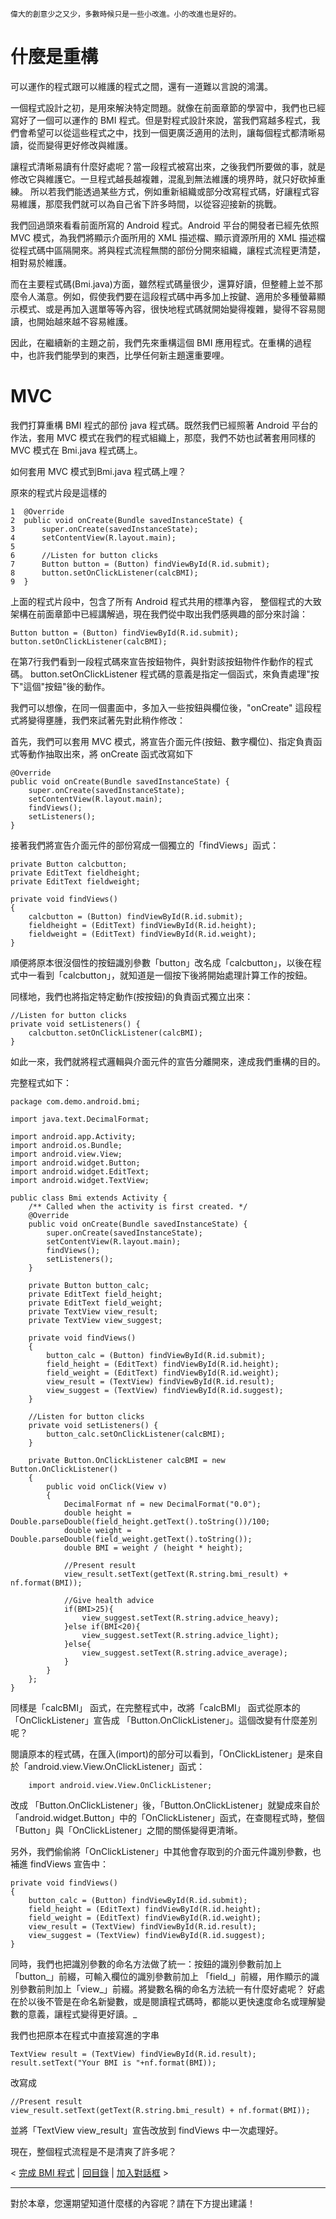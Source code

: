 
```
偉大的創意少之又少，多數時候只是一些小改進。小的改進也是好的。
```

# 什麼是重構 #

可以運作的程式跟可以維護的程式之間，還有一道難以言說的鴻溝。

一個程式設計之初，是用來解決特定問題。就像在前面章節的學習中，我們也已經寫好了一個可以運作的 BMI 程式。但是對程式設計來說，當我們寫越多程式，我們會希望可以從這些程式之中，找到一個更廣泛適用的法則，讓每個程式都清晰易讀，從而變得更好修改與維護。

讓程式清晰易讀有什麼好處呢？當一段程式被寫出來，之後我們所要做的事，就是修改它與維護它。一旦程式越長越複雜，混亂到無法維護的境界時，就只好砍掉重練。
所以若我們能透過某些方式，例如重新組織或部分改寫程式碼，好讓程式容易維護，那麼我們就可以為自己省下許多時間，以從容迎接新的挑戰。

我們回過頭來看看前面所寫的 Android 程式。Android 平台的開發者已經先依照 MVC 模式，為我們將顯示介面所用的 XML 描述檔、顯示資源所用的 XML 描述檔從程式碼中區隔開來。將與程式流程無關的部份分開來組織，讓程式流程更清楚，相對易於維護。

而在主要程式碼(Bmi.java)方面，雖然程式碼量很少，還算好讀，但整體上並不那麼令人滿意。例如，假使我們要在這段程式碼中再多加上按鍵、適用於多種螢幕顯示模式、或是再加入選單等等內容，很快地程式碼就開始變得複雜，變得不容易閱讀，也開始越來越不容易維護。

因此，在繼續新的主題之前，我們先來重構這個 BMI 應用程式。在重構的過程中，也許我們能學到的東西，比學任何新主題還重要哩。


# MVC #

我們打算重構 BMI 程式的部份 java 程式碼。既然我們已經照著 Android 平台的作法，套用 MVC 模式在我們的程式組織上，那麼，我們不妨也試著套用同樣的 MVC 模式在 Bmi.java 程式碼上。

如何套用 MVC 模式到Bmi.java 程式碼上哩？

原來的程式片段是這樣的

```
1  @Override
2  public void onCreate(Bundle savedInstanceState) {
3      super.onCreate(savedInstanceState);
4      setContentView(R.layout.main);
5           
6      //Listen for button clicks
7      Button button = (Button) findViewById(R.id.submit);
8      button.setOnClickListener(calcBMI);
9  }
```

上面的程式片段中，包含了所有 Android 程式共用的標準內容，
整個程式的大致架構在前面章節中已經講解過，現在我們從中取出我們感興趣的部分來討論：

```
Button button = (Button) findViewById(R.id.submit);
button.setOnClickListener(calcBMI);
```

在第7行我們看到一段程式碼來宣告按鈕物件，與針對該按鈕物件作動作的程式碼。
button.setOnClickListener 程式碼的意義是指定一個函式，來負責處理"按下"這個"按鈕"後的動作。

我們可以想像，在同一個畫面中，多加入一些按鈕與欄位後，"onCreate" 這段程式將變得壅腫，我們來試著先對此稍作修改：

首先，我們可以套用 MVC 模式，將宣告介面元件(按鈕、數字欄位)、指定負責函式等動作抽取出來，將 onCreate 函式改寫如下

```
@Override
public void onCreate(Bundle savedInstanceState) {
    super.onCreate(savedInstanceState);
    setContentView(R.layout.main);
    findViews();
    setListeners(); 
}
```

接著我們將宣告介面元件的部份寫成一個獨立的「findViews」函式：

```
private Button calcbutton;
private EditText fieldheight;
private EditText fieldweight;

private void findViews()
{
    calcbutton = (Button) findViewById(R.id.submit);
    fieldheight = (EditText) findViewById(R.id.height);
    fieldweight = (EditText) findViewById(R.id.weight);
}
```

順便將原本很沒個性的按鈕識別參數「button」改名成「calcbutton」，以後在程式中一看到「calcbutton」，就知道是一個按下後將開始處理計算工作的按鈕。

同樣地，我們也將指定特定動作(按按鈕)的負責函式獨立出來：

```
//Listen for button clicks
private void setListeners() {
    calcbutton.setOnClickListener(calcBMI);
}
```

如此一來，我們就將程式邏輯與介面元件的宣告分離開來，達成我們重構的目的。

完整程式如下：
```
package com.demo.android.bmi;

import java.text.DecimalFormat;

import android.app.Activity;
import android.os.Bundle;
import android.view.View;
import android.widget.Button;
import android.widget.EditText;
import android.widget.TextView;

public class Bmi extends Activity {
    /** Called when the activity is first created. */
    @Override
    public void onCreate(Bundle savedInstanceState) {
        super.onCreate(savedInstanceState);
        setContentView(R.layout.main);
        findViews();
        setListeners();
    }

    private Button button_calc;
    private EditText field_height;
    private EditText field_weight;
    private TextView view_result;
    private TextView view_suggest;

    private void findViews()
    {
    	button_calc = (Button) findViewById(R.id.submit);
    	field_height = (EditText) findViewById(R.id.height);
    	field_weight = (EditText) findViewById(R.id.weight);
    	view_result = (TextView) findViewById(R.id.result);
    	view_suggest = (TextView) findViewById(R.id.suggest);
    }

    //Listen for button clicks
    private void setListeners() {
    	button_calc.setOnClickListener(calcBMI);
    }

    private Button.OnClickListener calcBMI = new Button.OnClickListener()
    {
        public void onClick(View v)
        {
            DecimalFormat nf = new DecimalFormat("0.0");
            double height = Double.parseDouble(field_height.getText().toString())/100;
            double weight = Double.parseDouble(field_weight.getText().toString());
            double BMI = weight / (height * height);
            
            //Present result 
            view_result.setText(getText(R.string.bmi_result) + nf.format(BMI));
 
            //Give health advice 
            if(BMI>25){
                view_suggest.setText(R.string.advice_heavy);
            }else if(BMI<20){
                view_suggest.setText(R.string.advice_light);
            }else{
                view_suggest.setText(R.string.advice_average);
            }
        }
    };
}
```

同樣是「calcBMI」 函式，在完整程式中，改將「calcBMI」 函式從原本的「OnClickListener」宣告成 「Button.OnClickListener」。這個改變有什麼差別呢？

閱讀原本的程式碼，在匯入(import)的部分可以看到，「OnClickListener」是來自於「android.view.View.OnClickListener」函式：
```
    import android.view.View.OnClickListener;
```

改成 「Button.OnClickListener」後，「Button.OnClickListener」就變成來自於「android.widget.Button」中的「OnClickListener」函式，在查閱程式時，整個「Button」與「OnClickListener」之間的關係變得更清晰。

另外，我們偷偷將「OnClickListener」中其他會存取到的介面元件識別參數，也補進 findViews 宣告中：
```
private void findViews()
{
    button_calc = (Button) findViewById(R.id.submit);
    field_height = (EditText) findViewById(R.id.height);
    field_weight = (EditText) findViewById(R.id.weight);
    view_result = (TextView) findViewById(R.id.result);
    view_suggest = (TextView) findViewById(R.id.suggest);
}
```

同時，我們也把識別參數的命名方法做了統一：按鈕的識別參數前加上 「button_」前綴，可輸入欄位的識別參數前加上 「field_」前綴，用作顯示的識別參數前則加上「view_」前綴。將變數名稱的命名方法統一有什麼好處呢？
好處在於以後不管是在命名新變數，或是閱讀程式碼時，都能以更快速度命名或理解變數的意義，讓程式變得更好讀。_

我們也把原本在程式中直接寫進的字串

```
TextView result = (TextView) findViewById(R.id.result);
result.setText("Your BMI is "+nf.format(BMI));
```

改寫成

```
//Present result
view_result.setText(getText(R.string.bmi_result) + nf.format(BMI));
```

並將「TextView view\_result」宣告改放到 findViews 中一次處理好。

現在，整個程式流程是不是清爽了許多呢？


< [完成 BMI 程式](BmiLogic.md) | [回目錄](DiveIntoAndroid.md) | [加入對話框](AndroidDialog.md) >


---


對於本章，您還期望知道什麼樣的內容呢？請在下方提出建議！
